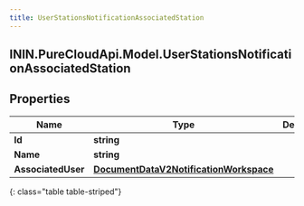 ```yaml
---
title: UserStationsNotificationAssociatedStation
---
```

## ININ.PureCloudApi.Model.UserStationsNotificationAssociatedStation

## Properties

|Name | Type | Description | Notes|
|------------ | ------------- | ------------- | -------------|
| **Id** | **string** |  | [optional] |
| **Name** | **string** |  | [optional] |
| **AssociatedUser** | [**DocumentDataV2NotificationWorkspace**](DocumentDataV2NotificationWorkspace.html) |  | [optional] |
{: class="table table-striped"}


